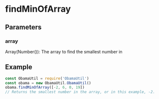 # findMinOfArray
## Parameters
### array
Array(Number()): The array to find the smallest number in
## Example
```javascript
const ObamaUtil = require('ObamaUtil')
const obama = new ObamaUtil.ObamaUtil()
obama.findMinOfArray([-2, 6, 0, 19])
// Returns the smallest number in the array, or in this example, -2.
```